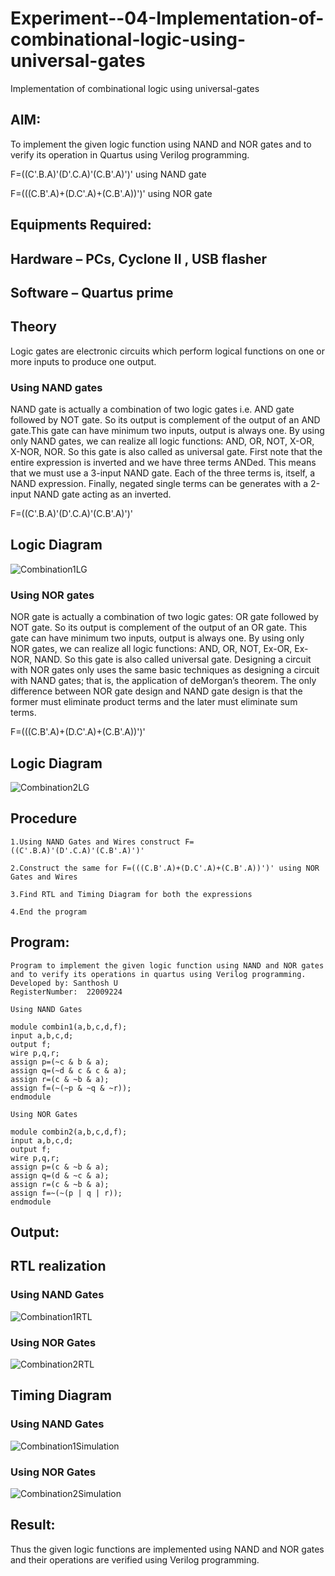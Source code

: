 # Experiment--04-Implementation-of-combinational-logic-using-universal-gates
Implementation of combinational logic using universal-gates
 
## AIM:
To implement the given logic function using NAND and NOR gates and to verify its operation in Quartus using Verilog programming.

F=((C'.B.A)'(D'.C.A)'(C.B'.A)')' using NAND gate

F=(((C.B'.A)+(D.C'.A)+(C.B'.A))')' using NOR gate

## Equipments Required:

## Hardware – PCs, Cyclone II , USB flasher
## Software – Quartus prime


## Theory
Logic gates are electronic circuits which perform logical functions on one or more inputs to produce one output. 

### Using NAND gates
NAND gate is actually a combination of two logic gates i.e. AND gate followed by NOT gate. So its output is complement of the output of an AND gate.This gate can have minimum two inputs, output is always one. By using only NAND gates, we can realize all logic functions: AND, OR, NOT, X-OR, X-NOR, NOR. So this gate is also called as universal gate. First note that the entire expression is inverted and we have three terms ANDed. This means that we must use a 3-input NAND gate. Each of the three terms is, itself, a NAND expression. Finally, negated single terms can be generates with a 2-input NAND gate acting as an inverted.

F=((C'.B.A)'(D'.C.A)'(C.B'.A)')'

## Logic Diagram
![Combination1LG](https://user-images.githubusercontent.com/119477975/213919758-7629586b-74c6-4747-8d7b-a2ab3a798a6b.jpg)

### Using NOR gates
NOR gate is actually a combination of two logic gates: OR gate followed by NOT gate. So its output is complement of the output of an OR gate. This gate can have minimum two inputs, output is always one. By using only NOR gates, we can realize all logic functions: AND, OR, NOT, Ex-OR, Ex-NOR, NAND. So this gate is also called universal gate. Designing a circuit with NOR gates only uses the same basic techniques as designing a circuit with NAND gates; that is, the application of deMorgan’s theorem. The only difference between NOR gate design and NAND gate design is that the former must eliminate product terms and the later must eliminate sum terms.

F=(((C.B'.A)+(D.C'.A)+(C.B'.A))')'

## Logic Diagram
![Combination2LG](https://user-images.githubusercontent.com/119477975/213919779-b679ee49-b821-4084-b88a-e1c67859461c.jpg)

## Procedure
```
1.Using NAND Gates and Wires construct F=((C'.B.A)'(D'.C.A)'(C.B'.A)')'

2.Construct the same for F=(((C.B'.A)+(D.C'.A)+(C.B'.A))')' using NOR Gates and Wires

3.Find RTL and Timing Diagram for both the expressions 

4.End the program
```
## Program:
```
Program to implement the given logic function using NAND and NOR gates and to verify its operations in quartus using Verilog programming.
Developed by: Santhosh U
RegisterNumber:  22009224

Using NAND Gates

module combin1(a,b,c,d,f);
input a,b,c,d;
output f;
wire p,q,r;
assign p=(~c & b & a);
assign q=(~d & c & c & a);
assign r=(c & ~b & a);
assign f=(~(~p & ~q & ~r));
endmodule

Using NOR Gates

module combin2(a,b,c,d,f);
input a,b,c,d;
output f;
wire p,q,r;
assign p=(c & ~b & a);
assign q=(d & ~c & a);
assign r=(c & ~b & a);
assign f=~(~(p | q | r));
endmodule
```

## Output:
## RTL realization
### Using NAND Gates
![Combination1RTL](https://user-images.githubusercontent.com/119477975/213916775-59c6e684-4c92-4417-af4c-75c58841cc20.png)

### Using NOR Gates
![Combination2RTL](https://user-images.githubusercontent.com/119477975/213919419-799d1a58-6e82-4516-b8cb-0d3a07b4b99b.png)

## Timing Diagram
### Using NAND Gates
![Combination1Simulation](https://user-images.githubusercontent.com/119477975/213916791-a10d9637-7b7e-45e4-a273-87d9707a743d.png)

### Using NOR Gates
![Combination2Simulation](https://user-images.githubusercontent.com/119477975/213919432-0a740492-fc35-49bf-afae-e30d299a5963.png)

## Result:
Thus the given logic functions are implemented using NAND and NOR gates and their operations are verified using Verilog programming.
